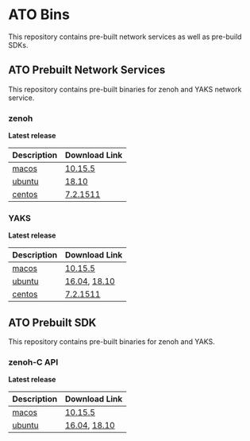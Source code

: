 # ATO Bins
This repository contains pre-built network services as well as pre-build SDKs.

## ATO Prebuilt Network Services
This repository contains pre-built binaries for zenoh and YAKS network service.

### zenoh

**Latest release**

| Description | Download Link |
| --- | --- |
| [macos](./zenoh/latest/macos)   | [10.15.5](./zenoh/latest/macos/10.15.5/zenohd)    |
| [ubuntu](./zenoh/latest/ubuntu) | [18.10](./zenoh/latest/ubuntu/18.10/zenohd)       |
| [centos](./zenoh/latest/centos) | [7.2.1511](./zenoh/latest/centos/7.2.1511/zenohd) |


### YAKS

**Latest release**

| Description | Download Link |
| --- | --- |
| [macos](./yaks/latest/macos)   | [10.15.5](./yaks/latest/macos/10.15.5/yaksd)    |
| [ubuntu](./yaks/latest/ubuntu) | [16.04](./yaks/latest/ubuntu/16.04/yaksd), [18.10](./yaks/latest/ubuntu/18.10/yaksd)       |
| [centos](./yaks/latest/centos) | [7.2.1511](./yaks/latest/centos/7.2.1511/yaksd) |

## ATO Prebuilt SDK
This repository contains pre-built binaries for zenoh and YAKS.

### zenoh-C API

**Latest release**

| Description | Download Link |
| --- | --- |
| [macos](./zenoh-c/latest/macos)   | [10.15.5](./zenoh-c/latest/macos/10.15.5/libzenohc.dylib)  |
| [ubuntu](./zenoh-c/latest/ubuntu) | [16.04](./zenoh-c/latest/ubuntu/16.04/libzenohc.so), [18.10](./zenoh-c/latest/ubuntu/18.10/libzenohc.so)  |
